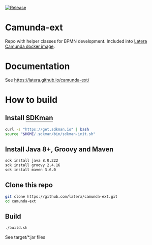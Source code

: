 [![Release](https://jitpack.io/v/latera/camunda-ext.svg)](https://jitpack.io/#latera/camunda-ext)
# Camunda-ext

Repo with helper classes for BPMN development.
Included into [Latera Camunda docker image](https://github.com/latera/camunda-docker).

# Documentation
See https://latera.github.io/camunda-ext/

# How to build
## Install [SDKman](https://sdkman.io/install)
```bash
curl -s "https://get.sdkman.io" | bash
source "$HOME/.sdkman/bin/sdkman-init.sh"
```
## Install Java 8+, Groovy and Maven
```bash
sdk install java 8.0.222
sdk install groovy 2.4.16
sdk install maven 3.6.0
```
## Clone this repo
```bash
git clone https://github.com/latera/camunda-ext.git
cd camunda-ext
```
## Build
```bash
./build.sh
```
See target/*.jar files